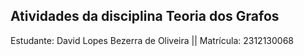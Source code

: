 ## Atividades da disciplina Teoria dos Grafos

Estudante: David Lopes Bezerra de Oliveira  ||  Matrícula: 2312130068
